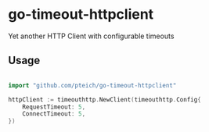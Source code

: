 # go-timeout-httpclient
Yet another HTTP Client with configurable timeouts

## Usage
```go

import "github.com/pteich/go-timeout-httpclient"

httpClient := timeouthttp.NewClient(timeouthttp.Config{
    RequestTimeout: 5,
    ConnectTimeout: 5,
})
```
